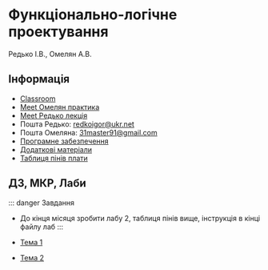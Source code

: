 # Функціонально-логічне проектування
Редько І.В., Омелян А.В.

## Інформація
* [Classroom](https://classroom.google.com/c/NDU0OTg5NjgwNDcx)
* [Meet Омелян практика](https://meet.google.com/sjf-jtzn-rck)
* [Meet Редько лекція](https://meet.google.com/jbg-oise-hpu)
* Пошта Редько: [redkoigor@ukr.net](mailto:redkoigor@ukr.net)
* Пошта Омеляна: [31master91@gmail.com](mailto:31master91@gmail.com)
* [Програмне забезпечення](https://classroom.google.com/c/NDU0OTg5NjgwNDcx/p/NTkzNjI5OTk5NzE2/details)
* [Додаткові матеріали](https://classroom.google.com/c/NDU0OTg5NjgwNDcx/p/NTkzNjI4NDgwNjA1/details)
* [Таблиця пінів плати](https://dk12rozklad.github.io//files/flp/DE2_Pin_Table.pdf)

## ДЗ, МКР, Лаби
::: danger Завдання
* До кінця місяця зробити лабу 2, таблиця пінів вище, інструкція в кінці файлу лаб
:::

* [Тема 1](https://dk12rozklad.github.io//files/flp/t1.pdf)
* [Тема 2](https://dk12rozklad.github.io//files/flp/t2.pdf)